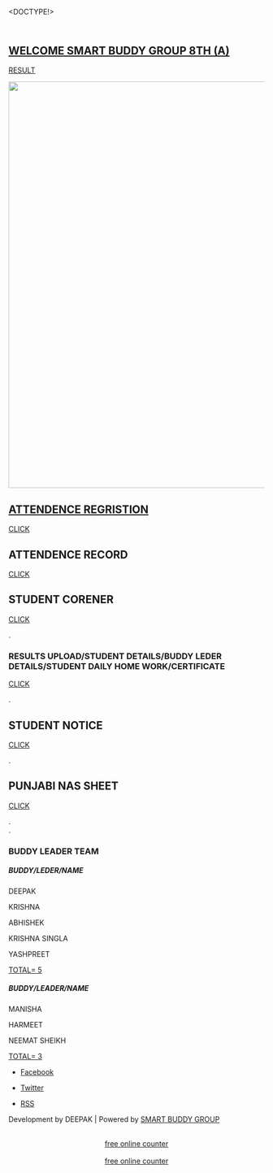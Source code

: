 <html>

<DOCTYPE!>

<link rel='dns-prefetch' href='//fonts.googleapis.com' />

<link rel="alternate" type="application/rss+xml" title="Elegant Themes &raquo; Feed" href="https://www.elegantthemes.com/layouts/feed" />

<link rel="alternate" type="application/rss+xml" title="Elegant Themes &raquo; Comments Feed" href="https://www.elegantthemes.com/layouts/comments/feed" />

<meta content="Divi v.4.10.8" name="generator" /><link rel='stylesheet' id='wp-block-library-css' href='https://www.elegantthemes.com/layouts/wp-includes/css/dist/block-library/style.min.css?ver=5.8.1' type='text/css' media='all' />

<link rel='stylesheet' id='wc-blocks-vendors-style-css' href='https://www.elegantthemes.com/layouts/wp-content/plugins/woocommerce/packages/woocommerce-blocks/build/wc-blocks-vendors-style.css?ver=5.7.2' type='text/css' media='all' />

<link rel='stylesheet' id='wc-blocks-style-css' href='https://www.elegantthemes.com/layouts/wp-content/plugins/woocommerce/packages/woocommerce-blocks/build/wc-blocks-style.css?ver=5.7.2' type='text/css' media='all' />

<link rel='stylesheet' id='woocommerce-layout-css' href='https://www.elegantthemes.com/layouts/wp-content/plugins/woocommerce/assets/css/woocommerce-layout.css?ver=5.7.1' type='text/css' media='all' />

<link rel='stylesheet' id='woocommerce-smallscreen-css' href='https://www.elegantthemes.com/layouts/wp-content/plugins/woocommerce/assets/css/woocommerce-smallscreen.css?ver=5.7.1' type='text/css' media='only screen and (max-width: 768px)' />

<link rel='stylesheet' id='woocommerce-general-css' href='https://www.elegantthemes.com/layouts/wp-content/plugins/woocommerce/assets/css/woocommerce.css?ver=5.7.1' type='text/css' media='all' />

<style id='woocommerce-inline-inline-css' type='text/css'>

</style>

<link rel='stylesheet' id='et-divi-open-sans-css' href='https://fonts.googleapis.com/css?family=Open+Sans:300italic,400italic,600italic,700italic,800italic,400,300,600,700,800&#038;subset=latin,latin-ext&#038;display=swap' type='text/css' media='all' />

<link rel='stylesheet' id='et-builder-googlefonts-cached-css' href='https://fonts.googleapis.com/css?family=Poppins:100,100italic,200,200italic,300,300italic,regular,italic,500,500italic,600,600italic,700,700italic,800,800italic,900,900italic|Rubik:300,regular,500,600,700,800,900,300italic,italic,500italic,600italic,700italic,800italic,900italic&#038;subset=latin,latin-ext&#038;display=swap' type='text/css' media='all' />

<link rel='stylesheet' id='divi-style-css' href='https://www.elegantthemes.com/layouts/wp-content/themes/Divi/style-static.min.css?ver=4.10.8' type='text/css' media='all' />

<script type='text/javascript' src='https://www.elegantthemes.com/layouts/wp-includes/js/jquery/jquery.min.js?ver=3.6.0' id='jquery-core-js'></script>

<script type='text/javascript' src='https://www.elegantthemes.com/layouts/wp-includes/js/jquery/jquery-migrate.min.js?ver=3.3.2' id='jquery-migrate-js'></script>

<link rel="https://api.w.org/" href="https://www.elegantthemes.com/layouts/wp-json/" /><link rel="alternate" type="application/json" href="https://www.elegantthemes.com/layouts/wp-json/wp/v2/pages/215010" /><link rel="EditURI" type="application/rsd+xml" title="RSD" href="https://www.elegantthemes.com/layouts/xmlrpc.php?rsd" />

<link rel="wlwmanifest" type="application/wlwmanifest+xml" href="https://www.elegantthemes.com/layouts/wp-includes/wlwmanifest.xml" />

<meta name="generator" content="WordPress 5.8.1" />

<meta name="generator" content="WooCommerce 5.7.1" />

<link rel='shortlink' href='https://www.elegantthemes.com/layouts/?p=215010' />

<link rel="alternate" type="application/json+oembed" href="https://www.elegantthemes.com/layouts/wp-json/oembed/1.0/embed?url=https%3A%2F%2Fwww.elegantthemes.com%2Flayouts%2Ftechnology%2Fhosting-company-landing-page%2Flive-demo" />

<link rel="alternate" type="text/xml+oembed" href="https://www.elegantthemes.com/layouts/wp-json/oembed/1.0/embed?url=https%3A%2F%2Fwww.elegantthemes.com%2Flayouts%2Ftechnology%2Fhosting-company-landing-page%2Flive-demo&#038;format=xml" />

<meta name="viewport" content="width=device-width, initial-scale=1.0, maximum-scale=1.0, user-scalable=0" /> <noscript><style>.woocommerce-product-gallery{ opacity: 1 !important; }</style></noscript>

<link rel="icon" href="https://www.elegantthemes.com/layouts/wp-content/uploads/2017/12/logo.png" sizes="32x32" />

<link rel="icon" href="https://www.elegantthemes.com/layouts/wp-content/uploads/2017/12/logo.png" sizes="192x192" />

<link rel="apple-touch-icon" href="https://www.elegantthemes.com/layouts/wp-content/uploads/2017/12/logo.png" />

<meta name="msapplication-TileImage" content="https://www.elegantthemes.com/layouts/wp-content/uploads/2017/12/logo.png" />

<link rel="stylesheet" id="et-core-unified-215010-cached-inline-styles" href="https://www.elegantthemes.com/layouts/wp-content/et-cache/215010/et-core-unified-215010.min.css?ver=1632170488" /></head>

<body class="page-template-default page page-id-215010 theme-Divi woocommerce-no-js et_pb_button_helper_class et_fullwidth_nav et_fixed_nav et_show_nav et_primary_nav_dropdown_animation_fade et_secondary_nav_dropdown_animation_fade et_header_style_left et_pb_footer_columns4 et_cover_background et_pb_gutter et_pb_gutters3 et_pb_pagebuilder_layout et_no_sidebar et_divi_theme et-db">

<div id="page-container">

<header id="main-header" data-height-onload="66">

<div class="container clearfix et_menu_container">

<div class="title_container">

<h1>

</ul> </nav>

<a href="http://smartbuddygroup8tha.freetzi.com/php" class="et-cart-info">

</div>

</header> 

<div id="et-main-area">

<div id="main-content">

<article id="post-215010" class="post-215010 page type-page status-publish hentry">

<div class="entry-content">

<div id="et-boc" class="et-boc">

<div class="et-l et-l--post">

<div class="et_builder_inner_content et_pb_gutters3">

<div class="et_pb_section et_pb_section_0 et_animated et_pb_with_background et_section_regular">

<div class="et_pb_row et_pb_row_0">

<div class="et_pb_column et_pb_column_1_2 et_pb_column_0  et_pb_css_mix_blend_mode_passthrough">

<div class="et_pb_module et_pb_text et_pb_text_0  et_pb_text_align_left et_pb_bg_layout_dark">

<div class="et_pb_text_inner"><h1>WELCOME SMART BUDDY GROUP 8TH (A)</h1>

<p>     </p></div>

</div><div class="et_pb_button_module_wrapper et_pb_button_0_wrapper  et_pb_module ">

<a class="et_pb_button et_pb_button_0 et_hover_enabled et_pb_bg_layout_dark" href="http://smartbuddygroup8tha.freetzi.com/result.show.com">RESULT </a>

</div>

</div><div class="et_pb_column et_pb_column_1_2 et_pb_column_1  et_pb_css_mix_blend_mode_passthrough et-last-child">

<div class="et_pb_module et_pb_image et_pb_image_0 et_animated et-waypoint">

<span class="et_pb_image_wrap "><script type="text/javascript" style="display:none">

//<![CDATA[

window.__mirage2 = {petok:"a96df807dd937aeb37511248b69ec9ff368a338e-1633015911-259200"};

//]]>

</script>

<script type="text/javascript" src="https://ajax.cloudflare.com/cdn-cgi/scripts/04b3eb47/cloudflare-static/mirage2.min.js"></script>

<img loading="lazy" width="300" height="300" data-cfsrc="https://www.elegantthemes.com/layouts/wp-content/uploads/2018/08/1X_Hosting_Illustration_01.png" alt="" title="" srcset="https://www.elegantthemes.com/layouts/wp-content/uploads/2018/08/1X_Hosting_Illustration_01.png 800w, https://www.elegantthemes.com/layouts/wp-content/uploads/2018/08/1X_Hosting_Illustration_01-254x254.png 254w, https://www.elegantthemes.com/layouts/wp-content/uploads/2018/08/1X_Hosting_Illustration_01-533x533.png 533w, https://www.elegantthemes.com/layouts/wp-content/uploads/2018/08/1X_Hosting_Illustration_01-400x400.png 400w, https://www.elegantthemes.com/layouts/wp-content/uploads/2018/08/1X_Hosting_Illustration_01-510x510.png 510w, https://www.elegantthemes.com/layouts/wp-content/uploads/2018/08/1X_Hosting_Illustration_01-100x100.png 100w" sizes="(max-width: 800px) 100vw, 800px" class="wp-image-214979" style="display:none;visibility:hidden;" /><noscript><img loading="lazy" width="800" height="800" src="https://www.elegantthemes.com/layouts/wp-content/uploads/2018/08/1X_Hosting_Illustration_01.png" alt="" title="" srcset="https://www.elegantthemes.com/layouts/wp-content/uploads/2018/08/1X_Hosting_Illustration_01.png 800w, https://www.elegantthemes.com/layouts/wp-content/uploads/2018/08/1X_Hosting_Illustration_01-254x254.png 254w, https://www.elegantthemes.com/layouts/wp-content/uploads/2018/08/1X_Hosting_Illustration_01-533x533.png 533w, https://www.elegantthemes.com/layouts/wp-content/uploads/2018/08/1X_Hosting_Illustration_01-400x400.png 400w, https://www.elegantthemes.com/layouts/wp-content/uploads/2018/08/1X_Hosting_Illustration_01-510x510.png 510w, https://www.elegantthemes.com/layouts/wp-content/uploads/2018/08/1X_Hosting_Illustration_01-100x100.png 100w" sizes="(max-width: 800px) 100vw, 800px" class="wp-image-214979" /></noscript></span>

</div>

</div>

</div>

</div>

</div><div class="et_pb_section et_pb_section_6 et_pb_with_background et_section_regular section_has_divider et_pb_bottom_divider">

<div class="et_pb_row et_pb_row_8">

<div class="et_pb_column et_pb_column_4_4 et_pb_column_22  et_pb_css_mix_blend_mode_passthrough et-last-child">

<div class="et_pb_module et_pb_text et_pb_text_9  et_pb_text_align_center et_pb_bg_layout_dark">

<div class="et_pb_text_inner"><h2> ATTENDENCE REGRISTION</h2>

<p>     </p></div>

</div><div class="et_pb_button_module_wrapper et_pb_button_3_wrapper et_pb_button_alignment_center et_pb_module ">

<a class="et_pb_button et_pb_button_3 et_hover_enabled et_pb_bg_layout_dark" href="https://surveyheart.com/form/60f411f1f4b8855b80295483#welcome">CLICK</a>

</div>

</div>

</div>

<div class="et_pb_bottom_inside_divider et-no-transition"></div>

</div><div class="et_pb_section et_pb_section_7 et_section_regular">

<div class="et_pb_row et_pb_row_9">

<div class="et_pb_column et_pb_column_1_2 et_pb_column_23  et_pb_css_mix_blend_mode_passthrough">

<div class="et_pb_module et_pb_image et_pb_image_7 et_animated et-waypoint">

</div>

</div>

</div>

</div>

</div><div class="et_pb_section et_pb_section_6 et_pb_with_background et_section_regular section_has_divider et_pb_bottom_divider">

<div class="et_pb_row et_pb_row_8">

<div class="et_pb_column et_pb_column_4_4 et_pb_column_22  et_pb_css_mix_blend_mode_passthrough et-last-child">

<div class="et_pb_module et_pb_text et_pb_text_9  et_pb_text_align_center et_pb_bg_layout_dark">

<div class="et_pb_text_inner"><h2> ATTENDENCE RECORD</h2>

<p>     </p></div>

</div><div class="et_pb_button_module_wrapper et_pb_button_3_wrapper et_pb_button_alignment_center et_pb_module ">

<a class="et_pb_button et_pb_button_3 et_hover_enabled et_pb_bg_layout_dark" href="https://surveyheart.com/summary?id=60f411f1f4b8855b80295483">CLICK</a>

</div>

</div>

</div>

<div class="et_pb_bottom_inside_divider et-no-transition"></div>

</div><div class="et_pb_section et_pb_section_7 et_section_regular">

<div class="et_pb_row et_pb_row_9">

<div class="et_pb_column et_pb_column_1_2 et_pb_column_23  et_pb_css_mix_blend_mode_passthrough">

<div class="et_pb_module et_pb_image et_pb_image_7 et_animated et-waypoint">

</div>

</div>

</div>

</div>

</div>

</div><div class="et_pb_section et_pb_section_6 et_pb_with_background et_section_regular section_has_divider et_pb_bottom_divider">

<div class="et_pb_row et_pb_row_8">

<div class="et_pb_column et_pb_column_4_4 et_pb_column_22  et_pb_css_mix_blend_mode_passthrough et-last-child">

<div class="et_pb_module et_pb_text et_pb_text_9  et_pb_text_align_center et_pb_bg_layout_dark">

<div class="et_pb_text_inner"><h2> STUDENT CORENER</h2>

<p>     </p></div>

</div><div class="et_pb_button_module_wrapper et_pb_button_3_wrapper et_pb_button_alignment_center et_pb_module ">

<a class="et_pb_button et_pb_button_3 et_hover_enabled et_pb_bg_layout_dark" href="https://www.punjabeducare.org/main-8th-class">CLICK</a>

</div>

</div>

</div>

<div class="et_pb_bottom_inside_divider et-no-transition"></div>

</div><div class="et_pb_section et_pb_section_7 et_section_regular">

<div class="et_pb_row et_pb_row_9">

<div class="et_pb_column et_pb_column_1_2 et_pb_column_23  et_pb_css_mix_blend_mode_passthrough">

<div class="et_pb_module et_pb_image et_pb_image_7 et_animated et-waypoint">

</div>.

</div>

</div><div class="et_pb_section et_pb_section_6 et_pb_with_background et_section_regular section_has_divider et_pb_bottom_divider">

<div class="et_pb_row et_pb_row_8">

<div class="et_pb_column et_pb_column_4_4 et_pb_column_22  et_pb_css_mix_blend_mode_passthrough et-last-child">

<div class="et_pb_module et_pb_text et_pb_text_9  et_pb_text_align_center et_pb_bg_layout_dark">

<div class="et_pb_text_inner"><h3> RESULTS UPLOAD/STUDENT DETAILS/BUDDY LEDER DETAILS/STUDENT DAILY HOME WORK/CERTIFICATE</h2>

<p>     </p></div>

</div><div class="et_pb_button_module_wrapper et_pb_button_3_wrapper et_pb_button_alignment_center et_pb_module ">

<a class="et_pb_button et_pb_button_3 et_hover_enabled et_pb_bg_layout_dark" href="http://smartbuddygroup8tha.freetzi.com/result.show.com">CLICK</a>

</div>

</div>

</div>

<div class="et_pb_bottom_inside_divider et-no-transition"></div>

</div><div class="et_pb_section et_pb_section_7 et_section_regular">

<div class="et_pb_row et_pb_row_9">

<div class="et_pb_column et_pb_column_1_2 et_pb_column_23  et_pb_css_mix_blend_mode_passthrough">

<div class="et_pb_module et_pb_image et_pb_image_7 et_animated et-waypoint">

</div>.

</div>

</div>

</div>

</div>

</div><div class="et_pb_section et_pb_section_6 et_pb_with_background et_section_regular section_has_divider et_pb_bottom_divider">

<div class="et_pb_row et_pb_row_8">

<div class="et_pb_column et_pb_column_4_4 et_pb_column_22  et_pb_css_mix_blend_mode_passthrough et-last-child">

<div class="et_pb_module et_pb_text et_pb_text_9  et_pb_text_align_center et_pb_bg_layout_dark">

<div class="et_pb_text_inner"><h2> STUDENT NOTICE</h2>

<p>     </p></div>

</div><div class="et_pb_button_module_wrapper et_pb_button_3_wrapper et_pb_button_alignment_center et_pb_module ">

<a class="et_pb_button et_pb_button_3 et_hover_enabled et_pb_bg_layout_dark" href="http://smartbuddygroup8tha.freetzi.com/Student%20notice">CLICK</a>

</div>

</div>

</div>

<div class="et_pb_bottom_inside_divider et-no-transition"></div>

</div><div class="et_pb_section et_pb_section_7 et_section_regular">

<div class="et_pb_row et_pb_row_9">

<div class="et_pb_column et_pb_column_1_2 et_pb_column_23  et_pb_css_mix_blend_mode_passthrough">

<div class="et_pb_module et_pb_image et_pb_image_7 et_animated et-waypoint">

</div>.

</div>

</div><div class="et_pb_section et_pb_section_6 et_pb_with_background et_section_regular section_has_divider et_pb_bottom_divider">

<div class="et_pb_row et_pb_row_8">

<div class="et_pb_column et_pb_column_4_4 et_pb_column_22  et_pb_css_mix_blend_mode_passthrough et-last-child">

<div class="et_pb_module et_pb_text et_pb_text_9  et_pb_text_align_center et_pb_bg_layout_dark">

<div class="et_pb_text_inner"><h2> PUNJABI NAS SHEET </h2>

<p>     </p></div>

</div><div class="et_pb_button_module_wrapper et_pb_button_3_wrapper et_pb_button_alignment_center et_pb_module ">

<a class="et_pb_button et_pb_button_3 et_hover_enabled et_pb_bg_layout_dark" href="https://drive.google.com/folderview?id=1OfNkCM4p9QVpFW4xFqdMhiGV6YK_-MOo">CLICK</a>

</div>

</div>

</div>

<div class="et_pb_bottom_inside_divider et-no-transition"></div>

</div><div class="et_pb_section et_pb_section_7 et_section_regular">

<div class="et_pb_row et_pb_row_9">

<div class="et_pb_column et_pb_column_1_2 et_pb_column_23  et_pb_css_mix_blend_mode_passthrough">

<div class="et_pb_module et_pb_image et_pb_image_7 et_animated et-waypoint">

</div>

</div>.

</div>.

</div><div class="et_pb_section et_pb_section_9 et_section_regular">

<div class="et_pb_row et_pb_row_12">

<div class="et_pb_column et_pb_column_4_4 et_pb_column_29  et_pb_css_mix_blend_mode_passthrough et-last-child">

<div class="et_pb_module et_pb_text et_pb_text_12  et_pb_text_align_center et_pb_bg_layout_light">

<div class="et_pb_text_inner"><h3>BUDDY LEADER TEAM</h3></div>

</div>

</div>

</div><div class="et_pb_row et_pb_row_13">

<div class="et_pb_column et_pb_column_1_2 et_pb_column_30  et_pb_css_mix_blend_mode_passthrough">

<div class="et_pb_module et_pb_cta_4 et_animated et_hover_enabled et_pb_promo  et_pb_text_align_left et_pb_bg_layout_dark">

<div class="et_pb_promo_description"><h5 class="et_pb_module_header">BUDDY/LEDER/NAME</h2><div><p> DEEPAK</p>KRISHNA</p>ABHISHEK</p>KRISHNA SINGLA</p>YASHPREET</p></div></div>

<div class="et_pb_button_wrapper"><a class="et_pb_button et_pb_promo_button" href="#">TOTAL= 5</a></div>

</div>

</div><div class="et_pb_column et_pb_column_1_2 et_pb_column_31  et_pb_css_mix_blend_mode_passthrough et-last-child">

<div class="et_pb_module et_pb_cta_5 et_animated et_hover_enabled et_pb_promo  et_pb_text_align_left et_pb_bg_layout_dark">

<div class="et_pb_promo_description"><h5 class="et_pb_module_header">BUDDY/LEADER/NAME</h2><div><p> MANISHA </p>HARMEET</p>NEEMAT SHEIKH</p></div></div>

<div class="et_pb_button_wrapper"><a class="et_pb_button et_pb_promo_button" href="#">TOTAL= 3</a></div>

</div>

</div>

</div>

 

</div>

</div>

</div>

</div> </div>

</div>

</div>

</div> 

</article> 

</div> 

<footer id="main-footer">

<div id="footer-bottom">

<div class="container clearfix">

<ul class="et-social-icons">

<li class="et-social-icon et-social-facebook">

<a href="#" class="icon">

<span>Facebook</span>

</a>

</li>

<li class="et-social-icon et-social-twitter">

<a href="#" class="icon">

<span>Twitter</span>

</a>

</li>

<li class="et-social-icon et-social-rss">

<a href="https://www.elegantthemes.com/layouts/feed" class="icon">

<span>RSS</span>

</a>

</li>

</ul><p id="footer-info">Development by <title="Premium WordPress Themes">DEEPAK</a> | Powered by <a href="#">SMART BUDDY GROUP</a></p> </div><!-- BEGIN: Powered by Supercounters.com -->

<Center><script type="text/javascript" src="//widget.supercounters.com/ssl/online_i.js"></script><script type="text/javascript">sc_online_i(1614958,"#99888","e61c1c");</script><br><noscript><a href="https://www.supercounters.com/">free online counter</a></noscript>

</Center>

<!-- END: Powered by Supercounters.com -->

<!-- BEGIN: Powered by Supercounters.com -->

<Center><script type="text/javascript" src="//widget.supercounters.com/ssl/hit.js"></script><script type="text/javascript">sc_hit(1614959,142,5);</script><br><noscript><a href="http://www.supercounters.com/">free online counter</a></noscript>

</Center>

<!-- END: Powered by Supercounters.com -->

</div>

</footer>

</div>

</div>

<script type="text/javascript">

				var et_animation_data = [{"class":"et_pb_section_0","style":"slideTop","repeat":"once","duration":"1000ms","delay":"0ms","intensity":"2%","starting_opacity":"100%","speed_curve":"ease-in-out"},{"class":"et_pb_image_0","style":"zoom","repeat":"once","duration":"1000ms","delay":"0ms","intensity":"10%","starting_opacity":"0%","speed_curve":"ease-in-out"},{"class":"et_pb_image_1","style":"slideBottom","repeat":"once","duration":"1000ms","delay":"0ms","intensity":"20%","starting_opacity":"0%","speed_curve":"ease-in-out"},{"class":"et_pb_cta_0","style":"slideTop","repeat":"once","duration":"1000ms","delay":"0ms","intensity":"4%","starting_opacity":"0%","speed_curve":"ease-in-out"},{"class":"et_pb_image_2","style":"slideBottom","repeat":"once","duration":"1000ms","delay":"0ms","intensity":"20%","starting_opacity":"0%","speed_curve":"ease-in-out"},{"class":"et_pb_cta_1","style":"slideTop","repeat":"once","duration":"1000ms","delay":"0ms","intensity":"4%","starting_opacity":"0%","speed_curve":"ease-in-out"},{"class":"et_pb_image_3","style":"slideBottom","repeat":"once","duration":"1000ms","delay":"0ms","intensity":"20%","starting_opacity":"0%","speed_curve":"ease-in-out"},{"class":"et_pb_cta_2","style":"slideTop","repeat":"once","duration":"1000ms","delay":"0ms","intensity":"4%","starting_opacity":"0%","speed_curve":"ease-in-out"},{"class":"et_pb_image_4","style":"slideBottom","repeat":"once","duration":"1000ms","delay":"0ms","intensity":"20%","starting_opacity":"0%","speed_curve":"ease-in-out"},{"class":"et_pb_cta_3","style":"slideTop","repeat":"once","duration":"1000ms","delay":"0ms","intensity":"4%","starting_opacity":"0%","speed_curve":"ease-in-out"},{"class":"et_pb_image_5","style":"zoom","repeat":"once","duration":"1000ms","delay":"0ms","intensity":"10%","starting_opacity":"0%","speed_curve":"ease-in-out"},{"class":"et_pb_pricing_tables_0","style":"zoom","repeat":"once","duration":"1000ms","delay":"0ms","intensity":"20%","starting_opacity":"0%","speed_curve":"ease-in-out"},{"class":"et_pb_pricing_tables_1","style":"zoom","repeat":"once","duration":"1000ms","delay":"200ms","intensity":"20%","starting_opacity":"0%","speed_curve":"ease-in-out"},{"class":"et_pb_pricing_tables_2","style":"zoom","repeat":"once","duration":"1000ms","delay":"400ms","intensity":"20%","starting_opacity":"0%","speed_curve":"ease-in-out"},{"class":"et_pb_image_6","style":"zoom","repeat":"once","duration":"1000ms","delay":"0ms","intensity":"10%","starting_opacity":"0%","speed_curve":"ease-in-out"},{"class":"et_pb_image_7","style":"zoom","repeat":"once","duration":"1000ms","delay":"0ms","intensity":"10%","starting_opacity":"0%","speed_curve":"ease-in-out"},{"class":"et_pb_testimonial_0","style":"zoom","repeat":"once","duration":"1000ms","delay":"0ms","intensity":"20%","starting_opacity":"0%","speed_curve":"ease-in-out"},{"class":"et_pb_testimonial_1","style":"zoom","repeat":"once","duration":"1000ms","delay":"200ms","intensity":"20%","starting_opacity":"0%","speed_curve":"ease-in-out"},{"class":"et_pb_testimonial_2","style":"zoom","repeat":"once","duration":"1000ms","delay":"400ms","intensity":"20%","starting_opacity":"0%","speed_curve":"ease-in-out"},{"class":"et_pb_cta_4","style":"zoom","repeat":"once","duration":"1000ms","delay":"0ms","intensity":"20%","starting_opacity":"0%","speed_curve":"ease-in-out"},{"class":"et_pb_cta_5","style":"zoom","repeat":"once","duration":"1000ms","delay":"200ms","intensity":"20%","starting_opacity":"0%","speed_curve":"ease-in-out"},{"class":"et_pb_section_10","style":"slideTop","repeat":"once","duration":"1000ms","delay":"0ms","intensity":"5%","starting_opacity":"100%","speed_curve":"ease-in-out"}];

				</script>

<script type="text/javascript">

		(function () {

			var c = document.body.className;

			c = c.replace(/woocommerce-no-js/, 'woocommerce-js');

			document.body.className = c;

		})();

	</script>

<script type='text/javascript' src='https://www.elegantthemes.com/layouts/wp-content/plugins/woocommerce/assets/js/jquery-blockui/jquery.blockUI.min.js?ver=2.7.0-wc.5.7.1' id='jquery-blockui-js'></script>

<script type='text/javascript' id='wc-add-to-cart-js-extra'>

/* <![CDATA[ */

var wc_add_to_cart_params = {"ajax_url":"\/layouts\/wp-admin\/admin-ajax.php","wc_ajax_url":"\/layouts\/?wc-ajax=%%endpoint%%","i18n_view_cart":"View cart","cart_url":"https:\/\/www.elegantthemes.com\/layouts\/cart","is_cart":"","cart_redirect_after_add":"no"};

/* ]]> */

</script>

<script type='text/javascript' src='https://www.elegantthemes.com/layouts/wp-content/plugins/woocommerce/assets/js/frontend/add-to-cart.min.js?ver=5.7.1' id='wc-add-to-cart-js'></script>

<script type='text/javascript' src='https://www.elegantthemes.com/layouts/wp-content/plugins/woocommerce/assets/js/js-cookie/js.cookie.min.js?ver=2.1.4-wc.5.7.1' id='js-cookie-js'></script>

<script type='text/javascript' id='woocommerce-js-extra'>

/* <![CDATA[ */

var woocommerce_params = {"ajax_url":"\/layouts\/wp-admin\/admin-ajax.php","wc_ajax_url":"\/layouts\/?wc-ajax=%%endpoint%%"};

/* ]]> */

</script>

<script type='text/javascript' src='https://www.elegantthemes.com/layouts/wp-content/plugins/woocommerce/assets/js/frontend/woocommerce.min.js?ver=5.7.1' id='woocommerce-js'></script>

<script type='text/javascript' id='wc-cart-fragments-js-extra'>

/* <![CDATA[ */

var wc_cart_fragments_params = {"ajax_url":"\/layouts\/wp-admin\/admin-ajax.php","wc_ajax_url":"\/layouts\/?wc-ajax=%%endpoint%%","cart_hash_key":"wc_cart_hash_97021550e9eab2d14fdb9c3ac6541ec6","fragment_name":"wc_fragments_97021550e9eab2d14fdb9c3ac6541ec6","request_timeout":"5000"};

/* ]]> */

</script>

<script type='text/javascript' src='https://www.elegantthemes.com/layouts/wp-content/plugins/woocommerce/assets/js/frontend/cart-fragments.min.js?ver=5.7.1' id='wc-cart-fragments-js'></script>

<script type='text/javascript' id='divi-custom-script-js-extra'>

/* <![CDATA[ */

var DIVI = {"item_count":"%d Item","items_count":"%d Items"};

var et_builder_utils_params = {"condition":{"diviTheme":true,"extraTheme":false},"scrollLocations":["app","top"],"builderScrollLocations":{"desktop":"app","tablet":"app","phone":"app"},"onloadScrollLocation":"app","builderType":"fe"};

var et_frontend_scripts = {"builderCssContainerPrefix":"#et-boc","builderCssLayoutPrefix":"#et-boc .et-l"};

var et_pb_custom = {"ajaxurl":"https:\/\/www.elegantthemes.com\/layouts\/wp-admin\/admin-ajax.php","images_uri":"https:\/\/www.elegantthemes.com\/layouts\/wp-content\/themes\/Divi\/images","builder_images_uri":"https:\/\/www.elegantthemes.com\/layouts\/wp-content\/themes\/Divi\/includes\/builder\/images","et_frontend_nonce":"5a5bf17ae9","subscription_failed":"Please, check the fields below to make sure you entered the correct information.","et_ab_log_nonce":"7e381c4165","fill_message":"Please, fill in the following fields:","contact_error_message":"Please, fix the following errors:","invalid":"Invalid email","captcha":"Captcha","prev":"Prev","previous":"Previous","next":"Next","wrong_captcha":"You entered the wrong number in captcha.","wrong_checkbox":"Checkbox","ignore_waypoints":"no","is_divi_theme_used":"1","widget_search_selector":".widget_search","ab_tests":[],"is_ab_testing_active":"","page_id":"215010","unique_test_id":"","ab_bounce_rate":"5","is_cache_plugin_active":"no","is_shortcode_tracking":"","tinymce_uri":""};

var et_pb_box_shadow_elements = [];

/* ]]> */

</script>

<script type='text/javascript' src='https://www.elegantthemes.com/layouts/wp-content/themes/Divi/js/scripts.min.js?ver=4.10.8' id='divi-custom-script-js'></script>

<script type='text/javascript' src='https://www.elegantthemes.com/layouts/wp-content/themes/Divi/includes/builder/feature/dynamic-assets/assets/js/jquery.fitvids.js?ver=4.10.8' id='fitvids-js'></script>

<script type='text/javascript' src='https://www.elegantthemes.com/layouts/wp-includes/js/comment-reply.min.js?ver=5.8.1' id='comment-reply-js'></script>

<script type='text/javascript' src='https://www.elegantthemes.com/layouts/wp-content/themes/Divi/includes/builder/feature/dynamic-assets/assets/js/jquery.mobile.js?ver=4.10.8' id='jquery-mobile-js'></script>

<script type='text/javascript' src='https://www.elegantthemes.com/layouts/wp-content/themes/Divi/includes/builder/feature/dynamic-assets/assets/js/hashchange.js?ver=4.10.8' id='hashchange-js'></script>

<script type='text/javascript' src='https://www.elegantthemes.com/layouts/wp-content/themes/Divi/includes/builder/feature/dynamic-assets/assets/js/magnific-popup.js?ver=4.10.8' id='magnific-popup-js'></script>

<script type='text/javascript' src='https://www.elegantthemes.com/layouts/wp-content/themes/Divi/includes/builder/feature/dynamic-assets/assets/js/easypiechart.js?ver=4.10.8' id='easypiechart-js'></script>

<script type='text/javascript' src='https://www.elegantthemes.com/layouts/wp-content/themes/Divi/includes/builder/feature/dynamic-assets/assets/js/salvattore.js?ver=4.10.8' id='salvattore-js'></script>

<script type='text/javascript' src='https://www.elegantthemes.com/layouts/wp-content/themes/Divi/core/admin/js/common.js?ver=4.10.8' id='et-core-common-js'></script>

<script type='text/javascript' src='https://www.elegantthemes.com/layouts/wp-includes/js/wp-embed.min.js?ver=5.8.1' id='wp-embed-js'></script>

<script type='text/javascript' id='et-builder-modules-script-motion-js-extra'>

/* <![CDATA[ */

var et_pb_motion_elements = {"desktop":[],"tablet":[],"phone":[]};

/* ]]> */

</script>

<script type='text/javascript' src='https://www.elegantthemes.com/layouts/wp-content/themes/Divi/includes/builder/feature/dynamic-assets/assets/js/motion-effects.js?ver=4.10.8' id='et-builder-modules-script-motion-js'></script>

<script type='text/javascript' id='et-builder-modules-script-sticky-js-extra'>

/* <![CDATA[ */

var et_pb_sticky_elements = [];

/* ]]> */

</script>

<script type='text/javascript' src='https://www.elegantthemes.com/layouts/wp-content/themes/Divi/includes/builder/feature/dynamic-assets/assets/js/sticky-elements.js?ver=4.10.8' id='et-builder-modules-script-sticky-js'></script>

<script defer src="https://static.cloudflareinsights.com/beacon.min.js" data-cf-beacon='{"rayId":"696e8022ad719697","token":"a595f655f9be4d8cba21c8023304252d","version":"2021.9.0","si":100}'></script>

</body>

</html>

